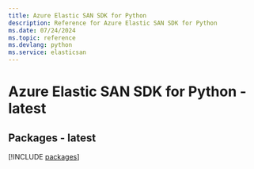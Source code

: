 ```yaml
---
title: Azure Elastic SAN SDK for Python
description: Reference for Azure Elastic SAN SDK for Python
ms.date: 07/24/2024
ms.topic: reference
ms.devlang: python
ms.service: elasticsan
---
```

# Azure Elastic SAN SDK for Python - latest
## Packages - latest
[!INCLUDE [packages](elastic-san-index.md)]